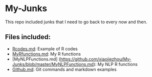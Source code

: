 # My-Junks
This repo included junks that I need to go back to every now and then.


## Files included:
* [Rcodes.md](https://github.com/xiaojiezhou/My-Junks/blob/master/RCodes.md):  Example of R codes
* [MyRfunctions.md](https://github.com/xiaojiezhou/My-Junks/blob/master/MyRFunctions.md):  My R functions
* [MyNLPFunctions.md] (https://github.com/xiaojiezhou/My-Junks/blob/master/MyNLPFunctions.md):  My NLP R functions
* [Github.md](https://github.com/xiaojiezhou/My-Junks/blob/master/Github.md):  Git commands and markdown examples





